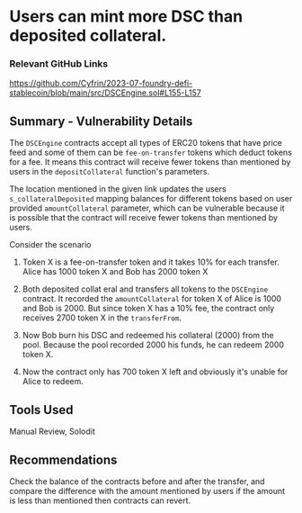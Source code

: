 # Users can mint more DSC than deposited collateral.

### Relevant GitHub Links

https://github.com/Cyfrin/2023-07-foundry-defi-stablecoin/blob/main/src/DSCEngine.sol#L155-L157

## Summary - Vulnerability Details

The `DSCEngine` contracts accept all types of ERC20 tokens that have price feed and some of them can be `fee-on-transfer` tokens which deduct tokens for a fee. It means this contract will receive fewer tokens than mentioned by users in the `depositCollateral` function's parameters.

The location mentioned in the given link updates the users `s_collateralDeposited` mapping balances for different tokens based on user provided `amountCollateral` parameter, which can be vulnerable because it is possible that the contract will receive fewer tokens than mentioned by users.

Consider the scenario

1. Token X is a fee-on-transfer token and it takes 10% for each transfer. Alice has 1000 token X and Bob has 2000 token X

2. Both deposited collat eral and transfers all tokens to the `DSCEngine` contract. It recorded the `amountCollateral` for token X of Alice is 1000 and Bob is 2000. But since token X has a 10% fee, the contract only receives 2700 token X in the `transferFrom`.

3. Now Bob burn his DSC and redeemed his collateral (2000) from the pool. Because the pool recorded 2000 his funds, he can redeem 2000 token X.

4. Now the contract only has 700 token X left and obviously it's unable for Alice to redeem.

## Tools Used

Manual Review, Solodit

## Recommendations

Check the balance of the contracts before and after the transfer, and compare the difference with the amount mentioned by users if the amount is less than mentioned then contracts can revert.

